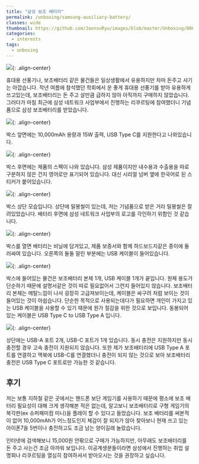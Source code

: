 ```yaml
---
title: "삼성 보조 배터리"
permalink: /unboxing/samsung-auxiliary-battery/
classes: wide
thumbnail: https://github.com/JoonsuRyu/images/blob/master/Unboxing/006/00.jpg?raw=true
categories:
  - interests
tags:
  - unboxing
---
```


![](https://github.com/JoonsuRyu/images/blob/master/Unboxing/006/00.jpg?raw=true){: .align-center}

휴대용 선풍기나, 보조배터리 같은 물건들은 일상생활에서 유용하지만 차마 돈주고 사기는 아깝습니다. 작년 여름에 참석했던 학회에서 운 좋게 휴대용 선풍기를 받아 유용하게 쓰고있는데, 보조배터리는 돈 주고 살만큼 급하지 않아 아직까지 구매하지 않았습니다. 그러다가 마침 최근에 삼성 네트워크 사업부에서 진행하는 리쿠르팅에 참여했더니 기념품으로 삼성 보조배터리를 받았습니다.

![](https://github.com/JoonsuRyu/images/blob/master/Unboxing/006/01.jpg?raw=true){: .align-center}

박스 앞면에는 10,000mAh 용량과 15W 출력, USB Type C를 지원한다고 나와있습니다.

![](https://github.com/JoonsuRyu/images/blob/master/Unboxing/006/02.jpg?raw=true){: .align-center}

박스 후면에는 제품의 스펙이 나와 있습니다. 삼성 제품이지만 내수용과 수출용을 따로 구분하지 않은 건지 영어로만 표기되어 있습니다. 대신 시리얼 넘버 옆에 한국어로 된 스티커가 붙어있습니다.

![](https://github.com/JoonsuRyu/images/blob/master/Unboxing/006/03.jpg?raw=true){: .align-center}

박스 상단 모습입니다. 상단에 밀봉씰이 있는데, 저는 기념품으로 받은 거라 밀봉씰은 잘려있었습니다. 배터리 후면에 삼성 네트워크 사업부의 로고를 각인하기 위함인 것 같습니다.

![](https://github.com/JoonsuRyu/images/blob/master/Unboxing/006/04.jpg?raw=true){: .align-center}

박스를 열면 배터리는 비닐에 담겨있고, 제품 보증서와 함께 하드보드지같은 종이에 둘러싸여 있습니다. 오른쪽의 둘둘 말린 부분에는 USB 케이블이 들어있습니다.

![](https://github.com/JoonsuRyu/images/blob/master/Unboxing/006/05.jpg?raw=true){: .align-center}

박스에 들어있는 물건은 보조배터리 본체 1개, USB 케이블 1개가 끝입니다. 원체 용도가 단순하기 때문에 설명서같은 것이 따로 필요없어서 그런지 들어있지 않습니다. 보조배터리 본체는 메탈느낌이 나서 굉장히 고급져보이는데, 케이블은 싸구려 처럼 보이는 것이 들어있는 것이 아쉽습니다. 단순한 목적으로 사용되는데다가 필요하면 개인이 가지고 있는 USB 케이블을 사용할 수 있기 때문에 원가 절감을 위한 것으로 보입니다. 동봉되어 있는 케이블은 USB Type C to USB Type A 입니다.

![](https://github.com/JoonsuRyu/images/blob/master/Unboxing/006/06.jpg?raw=true){: .align-center}

상단애는 USB-A 포트 2개, USB-C 포트가 1개 있습니다. 동시 충전은 지원하지만 동시 충전할 경우 고속 충전이 지원되지 않습니다. 또한 제가 보조배터리에 USB Type A 포트를 연결하고 맥북에 USB-C를 연결했더니 충전이 되지 않는 것으로 보아 보조배터리 충전은 USB Type C 포트로만 가능한 것 같습니다.

## 후기

저는 보통 지하철 같은 곳에서는 핸드폰 보단 게임기를 사용하기 때문에 평소에 보조 배터리 필요성이 대해 크게 생각해본 적은 없는데, 알고보니 보조배터리로 구형 게임기의 복각판(ex 슈퍼패미컴 미니)을 플레이 할 수 있다고 들었습니다. 보조 배터리를 써본적이 없어 10,000mAh가 어느정도인지 체감이 잘 되지가 않아 찾아보니 현재 쓰고 있는 아이폰7을 5번이나 충전하고도 조금 남는 양이길래 놀랐습니다.

인터넷에 검색해보니 15,000원 안팎으로 구매가 가능하지만, 아무래도 보조배터리를 돈 주고 사는건 조금 아까워 보입니다. 이공계생분들이라면 삼성에서 진행하는 취업 설명회나 리쿠르팅을 열심히 참여하셔서 받아오시는 것을 권장하고 싶습니다.